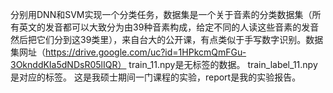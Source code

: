 分别用DNN和SVM实现一个分类任务，数据集是一个关于音素的分类数据集（所有英文的发音都可以大致分为由39种音素构成，给定不同的人读这些音素的发音然后把它们分到这39类里），来自台大的公开课，有点类似于手写数字识别。数据集网址（https://drive.google.com/uc?id=1HPkcmQmFGu-3OknddKIa5dNDsR05lIQR）
train_11.npy是无标签的数据。
train_label_11.npy是对应的标签。
这是我硕士期间一门课程的实验，report是我的实验报告。

